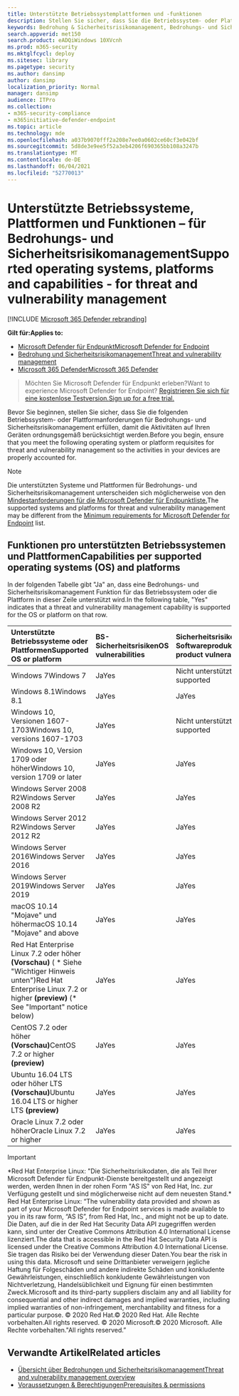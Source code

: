 ```yaml
---
title: Unterstützte Betriebssystemplattformen und -funktionen
description: Stellen Sie sicher, dass Sie die Betriebssystem- oder Plattformvoraussetzungen für Bedrohungs- und Sicherheitsrisikomanagement erfüllen, damit die Aktivitäten auf allen Geräten ordnungsgemäß berücksichtigt werden.
keywords: Bedrohung & Sicherheitsrisikomanagement, Bedrohungs- und Sicherheitsrisikomanagement, Betriebssystem, Plattformanforderungen, Voraussetzungen, von Microsoft Defender für Endpunkt-tvm unterstützte Betriebssysteme, Microsoft Defender für Endpunkt-tvm, unterstützte Betriebssysteme, unterstützte Plattformen, Linux-Support, Mac-Support
search.appverid: met150
search.product: eADQiWindows 10XVcnh
ms.prod: m365-security
ms.mktglfcycl: deploy
ms.sitesec: library
ms.pagetype: security
ms.author: dansimp
author: dansimp
localization_priority: Normal
manager: dansimp
audience: ITPro
ms.collection:
- m365-security-compliance
- m365initiative-defender-endpoint
ms.topic: article
ms.technology: mde
ms.openlocfilehash: a037b9070fff2a208e7ee0a0602ce60cf3e042bf
ms.sourcegitcommit: 5d8de3e9ee5f52a3eb4206f690365bb108a3247b
ms.translationtype: MT
ms.contentlocale: de-DE
ms.lasthandoff: 06/04/2021
ms.locfileid: "52770013"
---
```

# <a name="supported-operating-systems-platforms-and-capabilities---for-threat-and-vulnerability-management"></a><span data-ttu-id="3a04a-104">Unterstützte Betriebssysteme, Plattformen und Funktionen – für Bedrohungs- und Sicherheitsrisikomanagement</span><span class="sxs-lookup"><span data-stu-id="3a04a-104">Supported operating systems, platforms and capabilities - for threat and vulnerability management</span></span>

[!INCLUDE [Microsoft 365 Defender rebranding](../../includes/microsoft-defender.md)]

<span data-ttu-id="3a04a-105">**Gilt für:**</span><span class="sxs-lookup"><span data-stu-id="3a04a-105">**Applies to:**</span></span>

- [<span data-ttu-id="3a04a-106">Microsoft Defender für Endpunkt</span><span class="sxs-lookup"><span data-stu-id="3a04a-106">Microsoft Defender for Endpoint</span></span>](https://go.microsoft.com/fwlink/?linkid=2154037)
- [<span data-ttu-id="3a04a-107">Bedrohung und Sicherheitsrisikomanagement</span><span class="sxs-lookup"><span data-stu-id="3a04a-107">Threat and vulnerability management</span></span>](next-gen-threat-and-vuln-mgt.md)
- [<span data-ttu-id="3a04a-108">Microsoft 365 Defender</span><span class="sxs-lookup"><span data-stu-id="3a04a-108">Microsoft 365 Defender</span></span>](https://go.microsoft.com/fwlink/?linkid=2118804)

><span data-ttu-id="3a04a-109">Möchten Sie Microsoft Defender für Endpunkt erleben?</span><span class="sxs-lookup"><span data-stu-id="3a04a-109">Want to experience Microsoft Defender for Endpoint?</span></span> [<span data-ttu-id="3a04a-110">Registrieren Sie sich für eine kostenlose Testversion.</span><span class="sxs-lookup"><span data-stu-id="3a04a-110">Sign up for a free trial.</span></span>](https://www.microsoft.com/microsoft-365/windows/microsoft-defender-atp?ocid=docs-wdatp-portaloverview-abovefoldlink)

<span data-ttu-id="3a04a-111">Bevor Sie beginnen, stellen Sie sicher, dass Sie die folgenden Betriebssystem- oder Plattformanforderungen für Bedrohungs- und Sicherheitsrisikomanagement erfüllen, damit die Aktivitäten auf Ihren Geräten ordnungsgemäß berücksichtigt werden.</span><span class="sxs-lookup"><span data-stu-id="3a04a-111">Before you begin, ensure that you meet the following operating system or platform requisites for threat and vulnerability management so the activities in your devices are properly accounted for.</span></span>

>[!NOTE]
><span data-ttu-id="3a04a-112">Die unterstützten Systeme und Plattformen für Bedrohungs- und Sicherheitsrisikomanagement unterscheiden sich möglicherweise von den [Mindestanforderungen für die Microsoft Defender für Endpunktliste.](minimum-requirements.md)</span><span class="sxs-lookup"><span data-stu-id="3a04a-112">The supported systems and platforms for threat and vulnerability management may be different from the [Minimum requirements for Microsoft Defender for Endpoint](minimum-requirements.md) list.</span></span>

## <a name="capabilities-per-supported-operating-systems-os-and-platforms"></a><span data-ttu-id="3a04a-113">Funktionen pro unterstützten Betriebssystemen und Plattformen</span><span class="sxs-lookup"><span data-stu-id="3a04a-113">Capabilities per supported operating systems (OS) and platforms</span></span>

<span data-ttu-id="3a04a-114">In der folgenden Tabelle gibt "Ja" an, dass eine Bedrohungs- und Sicherheitsrisikomanagement Funktion für das Betriebssystem oder die Plattform in dieser Zeile unterstützt wird.</span><span class="sxs-lookup"><span data-stu-id="3a04a-114">In the following table, "Yes" indicates that a threat and vulnerability management capability is supported for the OS or platform on that row.</span></span>

<span data-ttu-id="3a04a-115">Unterstützte Betriebssysteme oder Plattformen</span><span class="sxs-lookup"><span data-stu-id="3a04a-115">Supported OS or platform</span></span> | <span data-ttu-id="3a04a-116">BS-Sicherheitsrisiken</span><span class="sxs-lookup"><span data-stu-id="3a04a-116">OS vulnerabilities</span></span> | <span data-ttu-id="3a04a-117">Sicherheitsrisiken für Softwareprodukt</span><span class="sxs-lookup"><span data-stu-id="3a04a-117">Software product vulnerabilities</span></span> | <span data-ttu-id="3a04a-118">Bewertung der Betriebssystemkonfiguration</span><span class="sxs-lookup"><span data-stu-id="3a04a-118">OS configuration assessment</span></span> | <span data-ttu-id="3a04a-119">Konfigurationsbewertung für Sicherheitskontrollen</span><span class="sxs-lookup"><span data-stu-id="3a04a-119">Security controls configuration assessment</span></span> | <span data-ttu-id="3a04a-120">Bewertung der Softwareproduktkonfiguration</span><span class="sxs-lookup"><span data-stu-id="3a04a-120">Software product configuration assessment</span></span>
:---|:---|:---|:---|:---|:---
<span data-ttu-id="3a04a-121">Windows 7</span><span class="sxs-lookup"><span data-stu-id="3a04a-121">Windows 7</span></span> | <span data-ttu-id="3a04a-122">Ja</span><span class="sxs-lookup"><span data-stu-id="3a04a-122">Yes</span></span> | <span data-ttu-id="3a04a-123">Nicht unterstützt</span><span class="sxs-lookup"><span data-stu-id="3a04a-123">Not supported</span></span> | <span data-ttu-id="3a04a-124">Nicht unterstützt</span><span class="sxs-lookup"><span data-stu-id="3a04a-124">Not supported</span></span> | <span data-ttu-id="3a04a-125">Nicht unterstützt</span><span class="sxs-lookup"><span data-stu-id="3a04a-125">Not supported</span></span> | <span data-ttu-id="3a04a-126">Nicht unterstützt</span><span class="sxs-lookup"><span data-stu-id="3a04a-126">Not supported</span></span>
<span data-ttu-id="3a04a-127">Windows 8.1</span><span class="sxs-lookup"><span data-stu-id="3a04a-127">Windows 8.1</span></span> | <span data-ttu-id="3a04a-128">Ja</span><span class="sxs-lookup"><span data-stu-id="3a04a-128">Yes</span></span> | <span data-ttu-id="3a04a-129">Ja</span><span class="sxs-lookup"><span data-stu-id="3a04a-129">Yes</span></span> | <span data-ttu-id="3a04a-130">Ja</span><span class="sxs-lookup"><span data-stu-id="3a04a-130">Yes</span></span> | <span data-ttu-id="3a04a-131">Ja</span><span class="sxs-lookup"><span data-stu-id="3a04a-131">Yes</span></span>| <span data-ttu-id="3a04a-132">Ja</span><span class="sxs-lookup"><span data-stu-id="3a04a-132">Yes</span></span>
<span data-ttu-id="3a04a-133">Windows 10, Versionen 1607-1703</span><span class="sxs-lookup"><span data-stu-id="3a04a-133">Windows 10, versions 1607-1703</span></span> | <span data-ttu-id="3a04a-134">Ja</span><span class="sxs-lookup"><span data-stu-id="3a04a-134">Yes</span></span>  | <span data-ttu-id="3a04a-135">Nicht unterstützt</span><span class="sxs-lookup"><span data-stu-id="3a04a-135">Not supported</span></span> | <span data-ttu-id="3a04a-136">Nicht unterstützt</span><span class="sxs-lookup"><span data-stu-id="3a04a-136">Not supported</span></span> | <span data-ttu-id="3a04a-137">Nicht unterstützt</span><span class="sxs-lookup"><span data-stu-id="3a04a-137">Not supported</span></span> | <span data-ttu-id="3a04a-138">Nicht unterstützt</span><span class="sxs-lookup"><span data-stu-id="3a04a-138">Not supported</span></span>
<span data-ttu-id="3a04a-139">Windows 10, Version 1709 oder höher</span><span class="sxs-lookup"><span data-stu-id="3a04a-139">Windows 10, version 1709 or later</span></span> | <span data-ttu-id="3a04a-140">Ja</span><span class="sxs-lookup"><span data-stu-id="3a04a-140">Yes</span></span> | <span data-ttu-id="3a04a-141">Ja</span><span class="sxs-lookup"><span data-stu-id="3a04a-141">Yes</span></span> | <span data-ttu-id="3a04a-142">Ja</span><span class="sxs-lookup"><span data-stu-id="3a04a-142">Yes</span></span> | <span data-ttu-id="3a04a-143">Ja</span><span class="sxs-lookup"><span data-stu-id="3a04a-143">Yes</span></span> | <span data-ttu-id="3a04a-144">Ja</span><span class="sxs-lookup"><span data-stu-id="3a04a-144">Yes</span></span>
<span data-ttu-id="3a04a-145">Windows Server 2008 R2</span><span class="sxs-lookup"><span data-stu-id="3a04a-145">Windows Server 2008 R2</span></span> | <span data-ttu-id="3a04a-146">Ja</span><span class="sxs-lookup"><span data-stu-id="3a04a-146">Yes</span></span> | <span data-ttu-id="3a04a-147">Ja</span><span class="sxs-lookup"><span data-stu-id="3a04a-147">Yes</span></span> | <span data-ttu-id="3a04a-148">Ja</span><span class="sxs-lookup"><span data-stu-id="3a04a-148">Yes</span></span> | <span data-ttu-id="3a04a-149">Ja</span><span class="sxs-lookup"><span data-stu-id="3a04a-149">Yes</span></span> | <span data-ttu-id="3a04a-150">Ja</span><span class="sxs-lookup"><span data-stu-id="3a04a-150">Yes</span></span>
<span data-ttu-id="3a04a-151">Windows Server 2012 R2</span><span class="sxs-lookup"><span data-stu-id="3a04a-151">Windows Server 2012 R2</span></span> | <span data-ttu-id="3a04a-152">Ja</span><span class="sxs-lookup"><span data-stu-id="3a04a-152">Yes</span></span> | <span data-ttu-id="3a04a-153">Ja</span><span class="sxs-lookup"><span data-stu-id="3a04a-153">Yes</span></span> | <span data-ttu-id="3a04a-154">Ja</span><span class="sxs-lookup"><span data-stu-id="3a04a-154">Yes</span></span> | <span data-ttu-id="3a04a-155">Ja</span><span class="sxs-lookup"><span data-stu-id="3a04a-155">Yes</span></span> | <span data-ttu-id="3a04a-156">Ja</span><span class="sxs-lookup"><span data-stu-id="3a04a-156">Yes</span></span>
<span data-ttu-id="3a04a-157">Windows Server 2016</span><span class="sxs-lookup"><span data-stu-id="3a04a-157">Windows Server 2016</span></span> | <span data-ttu-id="3a04a-158">Ja</span><span class="sxs-lookup"><span data-stu-id="3a04a-158">Yes</span></span> | <span data-ttu-id="3a04a-159">Ja</span><span class="sxs-lookup"><span data-stu-id="3a04a-159">Yes</span></span> | <span data-ttu-id="3a04a-160">Ja</span><span class="sxs-lookup"><span data-stu-id="3a04a-160">Yes</span></span> | <span data-ttu-id="3a04a-161">Ja</span><span class="sxs-lookup"><span data-stu-id="3a04a-161">Yes</span></span> | <span data-ttu-id="3a04a-162">Ja</span><span class="sxs-lookup"><span data-stu-id="3a04a-162">Yes</span></span>
<span data-ttu-id="3a04a-163">Windows Server 2019</span><span class="sxs-lookup"><span data-stu-id="3a04a-163">Windows Server 2019</span></span> | <span data-ttu-id="3a04a-164">Ja</span><span class="sxs-lookup"><span data-stu-id="3a04a-164">Yes</span></span> | <span data-ttu-id="3a04a-165">Ja</span><span class="sxs-lookup"><span data-stu-id="3a04a-165">Yes</span></span> | <span data-ttu-id="3a04a-166">Ja</span><span class="sxs-lookup"><span data-stu-id="3a04a-166">Yes</span></span> | <span data-ttu-id="3a04a-167">Ja</span><span class="sxs-lookup"><span data-stu-id="3a04a-167">Yes</span></span> | <span data-ttu-id="3a04a-168">Ja</span><span class="sxs-lookup"><span data-stu-id="3a04a-168">Yes</span></span>
<span data-ttu-id="3a04a-169">macOS 10.14 "Mojave" und höher</span><span class="sxs-lookup"><span data-stu-id="3a04a-169">macOS 10.14 "Mojave" and above</span></span> | <span data-ttu-id="3a04a-170">Ja</span><span class="sxs-lookup"><span data-stu-id="3a04a-170">Yes</span></span> | <span data-ttu-id="3a04a-171">Ja</span><span class="sxs-lookup"><span data-stu-id="3a04a-171">Yes</span></span> | <span data-ttu-id="3a04a-172">Ja (Vorschau)</span><span class="sxs-lookup"><span data-stu-id="3a04a-172">Yes (preview)</span></span> | <span data-ttu-id="3a04a-173">Ja (Vorschau)</span><span class="sxs-lookup"><span data-stu-id="3a04a-173">Yes (preview)</span></span> | <span data-ttu-id="3a04a-174">Ja (Vorschau)</span><span class="sxs-lookup"><span data-stu-id="3a04a-174">Yes (preview)</span></span>
<span data-ttu-id="3a04a-175">Red Hat Enterprise Linux 7.2 oder höher **(Vorschau)** ( \* Siehe "Wichtiger Hinweis unten")</span><span class="sxs-lookup"><span data-stu-id="3a04a-175">Red Hat Enterprise Linux 7.2 or higher **(preview)** (\* See "Important" notice below)</span></span> | <span data-ttu-id="3a04a-176">Ja</span><span class="sxs-lookup"><span data-stu-id="3a04a-176">Yes</span></span> | <span data-ttu-id="3a04a-177">Ja</span><span class="sxs-lookup"><span data-stu-id="3a04a-177">Yes</span></span> | <span data-ttu-id="3a04a-178">Ja</span><span class="sxs-lookup"><span data-stu-id="3a04a-178">Yes</span></span> | <span data-ttu-id="3a04a-179">Ja</span><span class="sxs-lookup"><span data-stu-id="3a04a-179">Yes</span></span> | <span data-ttu-id="3a04a-180">Ja</span><span class="sxs-lookup"><span data-stu-id="3a04a-180">Yes</span></span>
<span data-ttu-id="3a04a-181">CentOS 7.2 oder höher **(Vorschau)**</span><span class="sxs-lookup"><span data-stu-id="3a04a-181">CentOS 7.2 or higher **(preview)**</span></span> | <span data-ttu-id="3a04a-182">Ja</span><span class="sxs-lookup"><span data-stu-id="3a04a-182">Yes</span></span> | <span data-ttu-id="3a04a-183">Ja</span><span class="sxs-lookup"><span data-stu-id="3a04a-183">Yes</span></span> | <span data-ttu-id="3a04a-184">Ja</span><span class="sxs-lookup"><span data-stu-id="3a04a-184">Yes</span></span> | <span data-ttu-id="3a04a-185">Ja</span><span class="sxs-lookup"><span data-stu-id="3a04a-185">Yes</span></span> | <span data-ttu-id="3a04a-186">Ja</span><span class="sxs-lookup"><span data-stu-id="3a04a-186">Yes</span></span>
<span data-ttu-id="3a04a-187">Ubuntu 16.04 LTS oder höher LTS **(Vorschau)**</span><span class="sxs-lookup"><span data-stu-id="3a04a-187">Ubuntu 16.04 LTS or higher LTS **(preview)**</span></span> | <span data-ttu-id="3a04a-188">Ja</span><span class="sxs-lookup"><span data-stu-id="3a04a-188">Yes</span></span> | <span data-ttu-id="3a04a-189">Ja</span><span class="sxs-lookup"><span data-stu-id="3a04a-189">Yes</span></span> | <span data-ttu-id="3a04a-190">Ja</span><span class="sxs-lookup"><span data-stu-id="3a04a-190">Yes</span></span> | <span data-ttu-id="3a04a-191">Ja</span><span class="sxs-lookup"><span data-stu-id="3a04a-191">Yes</span></span> | <span data-ttu-id="3a04a-192">Ja</span><span class="sxs-lookup"><span data-stu-id="3a04a-192">Yes</span></span>
<span data-ttu-id="3a04a-193">Oracle Linux 7.2 oder höher</span><span class="sxs-lookup"><span data-stu-id="3a04a-193">Oracle Linux 7.2 or higher</span></span> | <span data-ttu-id="3a04a-194">Ja</span><span class="sxs-lookup"><span data-stu-id="3a04a-194">Yes</span></span> | <span data-ttu-id="3a04a-195">Ja</span><span class="sxs-lookup"><span data-stu-id="3a04a-195">Yes</span></span> | <span data-ttu-id="3a04a-196">Ja</span><span class="sxs-lookup"><span data-stu-id="3a04a-196">Yes</span></span> | <span data-ttu-id="3a04a-197">Ja</span><span class="sxs-lookup"><span data-stu-id="3a04a-197">Yes</span></span> | <span data-ttu-id="3a04a-198">Ja</span><span class="sxs-lookup"><span data-stu-id="3a04a-198">Yes</span></span>

>[!IMPORTANT]
> <span data-ttu-id="3a04a-199">\*Red Hat Enterprise Linux: "Die Sicherheitsrisikodaten, die als Teil Ihrer Microsoft Defender für Endpunkt-Dienste bereitgestellt und angezeigt werden, werden Ihnen in der rohen Form "AS IS" von Red Hat, Inc. zur Verfügung gestellt und sind möglicherweise nicht auf dem neuesten Stand.</span><span class="sxs-lookup"><span data-stu-id="3a04a-199">\* Red Hat Enterprise Linux: “The vulnerability data provided and shown as part of your Microsoft Defender for Endpoint services is made available to you in its raw form, “AS IS”, from Red Hat, Inc., and might not be up to date.</span></span> <span data-ttu-id="3a04a-200">Die Daten, auf die in der Red Hat Security Data API zugegriffen werden kann, sind unter der Creative Commons Attribution 4.0 International License lizenziert.</span><span class="sxs-lookup"><span data-stu-id="3a04a-200">The data that is accessible in the Red Hat Security Data API is licensed under the Creative Commons Attribution 4.0 International License.</span></span> <span data-ttu-id="3a04a-201">Sie tragen das Risiko bei der Verwendung dieser Daten.</span><span class="sxs-lookup"><span data-stu-id="3a04a-201">You bear the risk in using this data.</span></span> <span data-ttu-id="3a04a-202">Microsoft und seine Drittanbieter verweigern jegliche Haftung für Folgeschäden und andere indirekte Schäden und konkludente Gewährleistungen, einschließlich konkludente Gewährleistungen von Nichtverletzung, Handelsüblichkeit und Eignung für einen bestimmten Zweck.</span><span class="sxs-lookup"><span data-stu-id="3a04a-202">Microsoft and its third-party suppliers disclaim any and all liability for consequential and other indirect damages and implied warranties, including implied warranties of non-infringement, merchantability and fitness for a particular purpose.</span></span> <span data-ttu-id="3a04a-203">© 2020 Red Hat.</span><span class="sxs-lookup"><span data-stu-id="3a04a-203">© 2020 Red Hat.</span></span> <span data-ttu-id="3a04a-204">Alle Rechte vorbehalten.</span><span class="sxs-lookup"><span data-stu-id="3a04a-204">All rights reserved.</span></span> <span data-ttu-id="3a04a-205">© 2020 Microsoft.</span><span class="sxs-lookup"><span data-stu-id="3a04a-205">© 2020 Microsoft.</span></span> <span data-ttu-id="3a04a-206">Alle Rechte vorbehalten."</span><span class="sxs-lookup"><span data-stu-id="3a04a-206">All rights reserved.”</span></span>

## <a name="related-articles"></a><span data-ttu-id="3a04a-207">Verwandte Artikel</span><span class="sxs-lookup"><span data-stu-id="3a04a-207">Related articles</span></span>

- [<span data-ttu-id="3a04a-208">Übersicht über Bedrohungen und Sicherheitsrisikomanagement</span><span class="sxs-lookup"><span data-stu-id="3a04a-208">Threat and vulnerability management overview</span></span>](next-gen-threat-and-vuln-mgt.md)
- [<span data-ttu-id="3a04a-209">Voraussetzungen & Berechtigungen</span><span class="sxs-lookup"><span data-stu-id="3a04a-209">Prerequisites & permissions</span></span>](tvm-prerequisites.md)
